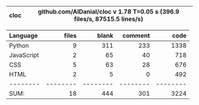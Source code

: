 cloc|github.com/AlDanial/cloc v 1.78  T=0.05 s (396.9 files/s, 87515.5 lines/s)
--- | ---

Language|files|blank|comment|code
:-------|-------:|-------:|-------:|-------:
Python|9|311|233|1338
JavaScript|2|65|40|718
CSS|5|63|28|676
HTML|2|5|0|492
--------|--------|--------|--------|--------
SUM:|18|444|301|3224
